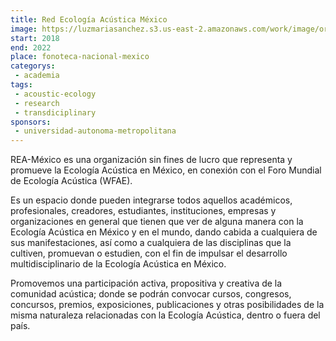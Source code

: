 ```yaml
---
title: Red Ecología Acústica México
image: https://luzmariasanchez.s3.us-east-2.amazonaws.com/work/image/original/-0RYEZMr_400x400.jpg
start: 2018
end: 2022
place: fonoteca-nacional-mexico
categorys:
 - academia
tags: 
 - acoustic-ecology
 - research
 - transdiciplinary
sponsors:
 - universidad-autonoma-metropolitana
---
```


REA-México es una organización sin fines de lucro que representa y promueve la Ecología Acústica en México, en conexión con el Foro Mundial de Ecología Acústica (WFAE).

Es un espacio donde pueden integrarse todos aquellos académicos, profesionales, creadores, estudiantes, instituciones, empresas y organizaciones en general que tienen que ver de alguna manera con la Ecología Acústica en México y en el mundo, dando cabida a cualquiera de sus manifestaciones, así como a cualquiera de las disciplinas que la cultiven, promuevan o estudien, con el fin de impulsar el desarrollo multidisciplinario de la Ecología Acústica en México.

Promovemos una participación activa, propositiva y creativa de la comunidad acústica; donde se podrán convocar cursos, congresos, concursos, premios, exposiciones, publicaciones y otras posibilidades de la misma naturaleza relacionadas con la Ecología Acústica, dentro o fuera del país.